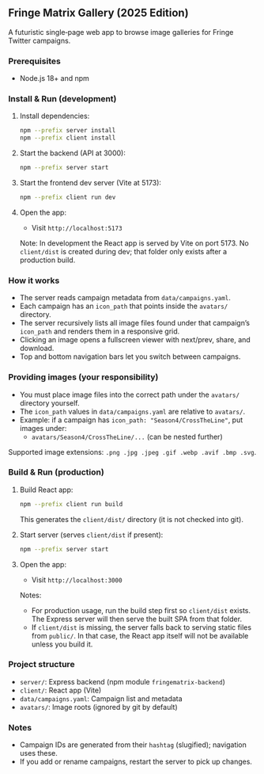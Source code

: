 ## Fringe Matrix Gallery (2025 Edition)

A futuristic single‑page web app to browse image galleries for Fringe Twitter campaigns.

### Prerequisites
- Node.js 18+ and npm

### Install & Run (development)
1. Install dependencies:
   
   ```bash
   npm --prefix server install
   npm --prefix client install
   ```

2. Start the backend (API at 3000):
   
   ```bash
   npm --prefix server start
   ```

3. Start the frontend dev server (Vite at 5173):
   
   ```bash
   npm --prefix client run dev
   ```

3. Open the app:
   - Visit `http://localhost:5173`

   Note: In development the React app is served by Vite on port 5173. No `client/dist` is created during dev; that folder only exists after a production build.

### How it works
- The server reads campaign metadata from `data/campaigns.yaml`.
- Each campaign has an `icon_path` that points inside the `avatars/` directory.
- The server recursively lists all image files found under that campaign’s `icon_path` and renders them in a responsive grid.
- Clicking an image opens a fullscreen viewer with next/prev, share, and download.
- Top and bottom navigation bars let you switch between campaigns.

### Providing images (your responsibility)
- You must place image files into the correct path under the `avatars/` directory yourself.
- The `icon_path` values in `data/campaigns.yaml` are relative to `avatars/`.
- Example: if a campaign has `icon_path: "Season4/CrossTheLine"`, put images under:
  - `avatars/Season4/CrossTheLine/...` (can be nested further)

Supported image extensions: `.png .jpg .jpeg .gif .webp .avif .bmp .svg`.

### Build & Run (production)
1. Build React app:
   
   ```bash
   npm --prefix client run build
   ```

   This generates the `client/dist/` directory (it is not checked into git).

2. Start server (serves `client/dist` if present):
   
   ```bash
   npm --prefix server start
   ```

3. Open the app:
   - Visit `http://localhost:3000`

   Notes:
   - For production usage, run the build step first so `client/dist` exists. The Express server will then serve the built SPA from that folder.
   - If `client/dist` is missing, the server falls back to serving static files from `public/`. In that case, the React app itself will not be available unless you build it.

### Project structure
- `server/`: Express backend (npm module `fringematrix-backend`)
- `client/`: React app (Vite)
- `data/campaigns.yaml`: Campaign list and metadata
- `avatars/`: Image roots (ignored by git by default)

### Notes
- Campaign IDs are generated from their `hashtag` (slugified); navigation uses these.
- If you add or rename campaigns, restart the server to pick up changes.
